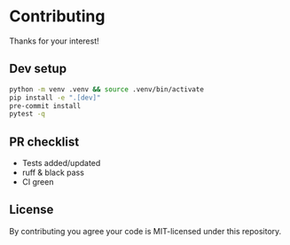 # Contributing

Thanks for your interest!

## Dev setup
```bash
python -m venv .venv && source .venv/bin/activate
pip install -e ".[dev]"
pre-commit install
pytest -q
```

## PR checklist

* Tests added/updated
* ruff & black pass
* CI green

## License

By contributing you agree your code is MIT-licensed under this repository.

